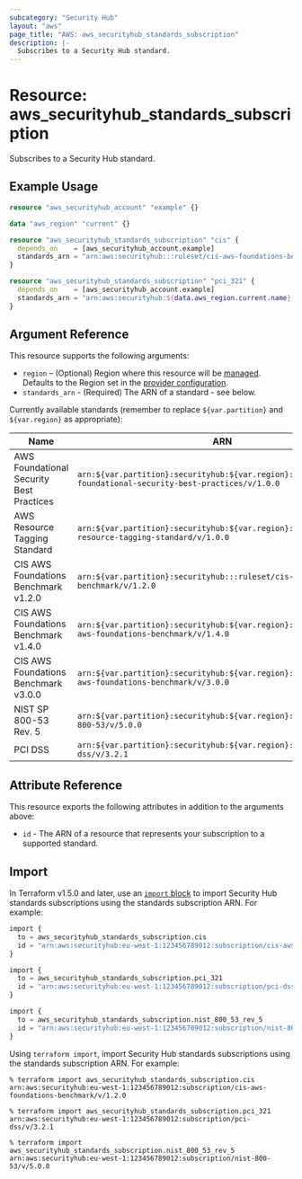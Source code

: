 ```yaml
---
subcategory: "Security Hub"
layout: "aws"
page_title: "AWS: aws_securityhub_standards_subscription"
description: |-
  Subscribes to a Security Hub standard.
---
```


# Resource: aws_securityhub_standards_subscription

Subscribes to a Security Hub standard.

## Example Usage

```terraform
resource "aws_securityhub_account" "example" {}

data "aws_region" "current" {}

resource "aws_securityhub_standards_subscription" "cis" {
  depends_on    = [aws_securityhub_account.example]
  standards_arn = "arn:aws:securityhub:::ruleset/cis-aws-foundations-benchmark/v/1.2.0"
}

resource "aws_securityhub_standards_subscription" "pci_321" {
  depends_on    = [aws_securityhub_account.example]
  standards_arn = "arn:aws:securityhub:${data.aws_region.current.name}::standards/pci-dss/v/3.2.1"
}
```

## Argument Reference

This resource supports the following arguments:

* `region` – (Optional) Region where this resource will be [managed](https://docs.aws.amazon.com/general/latest/gr/rande.html#regional-endpoints). Defaults to the Region set in the [provider configuration](https://registry.terraform.io/providers/hashicorp/aws/latest/docs#aws-configuration-reference).
* `standards_arn` - (Required) The ARN of a standard - see below.

Currently available standards (remember to replace `${var.partition}` and `${var.region}` as appropriate):

| Name                                     | ARN                                                                                                          |
|------------------------------------------|--------------------------------------------------------------------------------------------------------------|
| AWS Foundational Security Best Practices | `arn:${var.partition}:securityhub:${var.region}::standards/aws-foundational-security-best-practices/v/1.0.0` |
| AWS Resource Tagging Standard            | `arn:${var.partition}:securityhub:${var.region}::standards/aws-resource-tagging-standard/v/1.0.0`            |
| CIS AWS Foundations Benchmark v1.2.0     | `arn:${var.partition}:securityhub:::ruleset/cis-aws-foundations-benchmark/v/1.2.0`                           |
| CIS AWS Foundations Benchmark v1.4.0     | `arn:${var.partition}:securityhub:${var.region}::standards/cis-aws-foundations-benchmark/v/1.4.0`            |
| CIS AWS Foundations Benchmark v3.0.0     | `arn:${var.partition}:securityhub:${var.region}::standards/cis-aws-foundations-benchmark/v/3.0.0`            |
| NIST SP 800-53 Rev. 5                    | `arn:${var.partition}:securityhub:${var.region}::standards/nist-800-53/v/5.0.0`                              |
| PCI DSS                                  | `arn:${var.partition}:securityhub:${var.region}::standards/pci-dss/v/3.2.1`                                  |

## Attribute Reference

This resource exports the following attributes in addition to the arguments above:

* `id` - The ARN of a resource that represents your subscription to a supported standard.

## Import

In Terraform v1.5.0 and later, use an [`import` block](https://developer.hashicorp.com/terraform/language/import) to import Security Hub standards subscriptions using the standards subscription ARN. For example:

```terraform
import {
  to = aws_securityhub_standards_subscription.cis
  id = "arn:aws:securityhub:eu-west-1:123456789012:subscription/cis-aws-foundations-benchmark/v/1.2.0"
}
```

```terraform
import {
  to = aws_securityhub_standards_subscription.pci_321
  id = "arn:aws:securityhub:eu-west-1:123456789012:subscription/pci-dss/v/3.2.1"
}
```

```terraform
import {
  to = aws_securityhub_standards_subscription.nist_800_53_rev_5
  id = "arn:aws:securityhub:eu-west-1:123456789012:subscription/nist-800-53/v/5.0.0"
}
```

Using `terraform import`, import Security Hub standards subscriptions using the standards subscription ARN. For example:

```console
% terraform import aws_securityhub_standards_subscription.cis arn:aws:securityhub:eu-west-1:123456789012:subscription/cis-aws-foundations-benchmark/v/1.2.0
```

```console
% terraform import aws_securityhub_standards_subscription.pci_321 arn:aws:securityhub:eu-west-1:123456789012:subscription/pci-dss/v/3.2.1
```

```console
% terraform import aws_securityhub_standards_subscription.nist_800_53_rev_5 arn:aws:securityhub:eu-west-1:123456789012:subscription/nist-800-53/v/5.0.0
```
